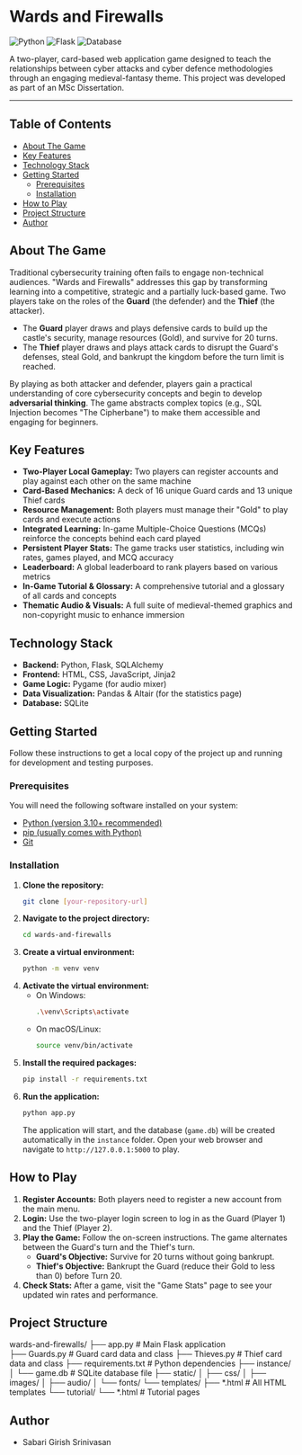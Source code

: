 # Wards and Firewalls

![Python](https://img.shields.io/badge/Python-3.11+-blue?logo=python)
![Flask](https://img.shields.io/badge/Flask-2.x-black?logo=flask)
![Database](https://img.shields.io/badge/Database-SQLite-blue?logo=sqlite)

A two-player, card-based web application game designed to teach the relationships between cyber attacks and cyber defence methodologies through an engaging medieval-fantasy theme. This project was developed as part of an MSc Dissertation.

---

## Table of Contents

- [About The Game](#about-the-game)
- [Key Features](#key-features)
- [Technology Stack](#technology-stack)
- [Getting Started](#getting-started)
  - [Prerequisites](#prerequisites)
  - [Installation](#installation)
- [How to Play](#how-to-play)
- [Project Structure](#project-structure)
- [Author](#author)

## About The Game

Traditional cybersecurity training often fails to engage non-technical audiences. "Wards and Firewalls" addresses this gap by transforming learning into a competitive, strategic and a partially luck-based game. Two players take on the roles of the **Guard** (the defender) and the **Thief** (the attacker).

- The **Guard** player draws and plays defensive cards to build up the castle's security, manage resources (Gold), and survive for 20 turns.
- The **Thief** player draws and plays attack cards to disrupt the Guard's defenses, steal Gold, and bankrupt the kingdom before the turn limit is reached.

By playing as both attacker and defender, players gain a practical understanding of core cybersecurity concepts and begin to develop **adversarial thinking**. The game abstracts complex topics (e.g., SQL Injection becomes "The Cipherbane") to make them accessible and engaging for beginners.

## Key Features

- **Two-Player Local Gameplay:** Two players can register accounts and play against each other on the same machine
- **Card-Based Mechanics:** A deck of 16 unique Guard cards and 13 unique Thief cards
- **Resource Management:** Both players must manage their "Gold" to play cards and execute actions
- **Integrated Learning:** In-game Multiple-Choice Questions (MCQs) reinforce the concepts behind each card played
- **Persistent Player Stats:** The game tracks user statistics, including win rates, games played, and MCQ accuracy
- **Leaderboard:** A global leaderboard to rank players based on various metrics
- **In-Game Tutorial & Glossary:** A comprehensive tutorial and a glossary of all cards and concepts
- **Thematic Audio & Visuals:** A full suite of medieval-themed graphics and non-copyright music to enhance immersion

## Technology Stack

- **Backend:** Python, Flask, SQLAlchemy
- **Frontend:** HTML, CSS, JavaScript, Jinja2
- **Game Logic:** Pygame (for audio mixer)
- **Data Visualization:** Pandas & Altair (for the statistics page)
- **Database:** SQLite

## Getting Started

Follow these instructions to get a local copy of the project up and running for development and testing purposes.

### Prerequisites

You will need the following software installed on your system:
- [Python (version 3.10+ recommended)](https://www.python.org/downloads/)
- [pip (usually comes with Python)](https://pip.pypa.io/en/stable/installation/)
- [Git](https://git-scm.com/downloads/)

### Installation

1.  **Clone the repository:**
    ```sh
    git clone [your-repository-url]
    ```
2.  **Navigate to the project directory:**
    ```sh
    cd wards-and-firewalls
    ```
3.  **Create a virtual environment:**
    ```sh
    python -m venv venv
    ```
4.  **Activate the virtual environment:**
    - On Windows:
      ```sh
      .\venv\Scripts\activate
      ```
    - On macOS/Linux:
      ```sh
      source venv/bin/activate
      ```
5.  **Install the required packages:**
    ```sh
    pip install -r requirements.txt
    ```
6.  **Run the application:**
    ```sh
    python app.py
    ```
    The application will start, and the database (`game.db`) will be created automatically in the `instance` folder. Open your web browser and navigate to `http://127.0.0.1:5000` to play.

## How to Play

1.  **Register Accounts:** Both players need to register a new account from the main menu.
2.  **Login:** Use the two-player login screen to log in as the Guard (Player 1) and the Thief (Player 2).
3.  **Play the Game:** Follow the on-screen instructions. The game alternates between the Guard's turn and the Thief's turn.
    - **Guard's Objective:** Survive for 20 turns without going bankrupt.
    - **Thief's Objective:** Bankrupt the Guard (reduce their Gold to less than 0) before Turn 20.
4.  **Check Stats:** After a game, visit the "Game Stats" page to see your updated win rates and performance.

## Project Structure

wards-and-firewalls/
├── app.py                  # Main Flask application <br>
├── Guards.py               # Guard card data and class
├── Thieves.py              # Thief card data and class
├── requirements.txt        # Python dependencies
├── instance/
│   └── game.db             # SQLite database file
├── static/
│   ├── css/
│   ├── images/
│   ├── audio/
│   └── fonts/
└── templates/
├── *.html              # All HTML templates
└── tutorial/
└── *.html          # Tutorial pages

## Author

- Sabari Girish Srinivasan